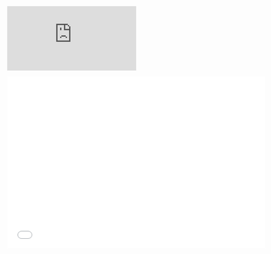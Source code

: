 ![Couch potato](https://github.com/ramitasingh/Telling-Stories-with-Data/blob/master/New%20Doc%202019-07-09%2017.45.07.pdf)

<iframe title="Poverty Rates - Pennsylvania" aria-label="USA pennsylvania counties choropleth map" src="//datawrapper.dwcdn.net/uDDo3/1/" scrolling="no" frameborder="0" style="border: none;" width="600" height="400"></iframe>
